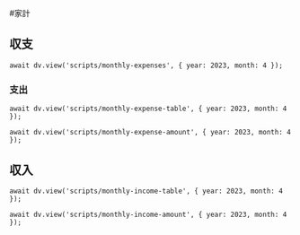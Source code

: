 #家計
## 収支
```dataviewjs
await dv.view('scripts/monthly-expenses', { year: 2023, month: 4 });
```
### 支出
```dataviewjs
await dv.view('scripts/monthly-expense-table', { year: 2023, month: 4 });
```
```dataviewjs
await dv.view('scripts/monthly-expense-amount', { year: 2023, month: 4 });
```
## 収入
```dataviewjs
await dv.view('scripts/monthly-income-table', { year: 2023, month: 4 });
```
```dataviewjs
await dv.view('scripts/monthly-income-amount', { year: 2023, month: 4 });
```

